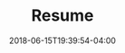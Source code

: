 ---
title: "Resume"
date: 2018-06-15T19:39:54-04:00
draft: false
name: "Dvontre Coleman"
email: "dvontrec@gmail.com"
github: "https://github.com/dvontrec"
---